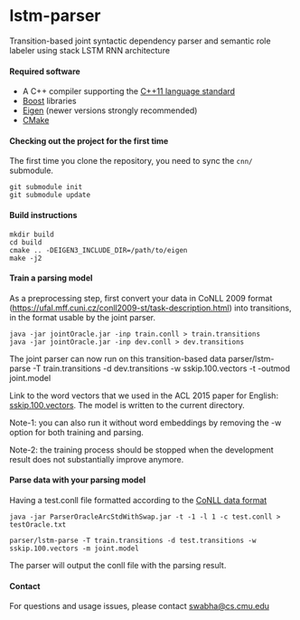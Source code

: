 # lstm-parser
Transition-based joint syntactic dependency parser and semantic role labeler using stack LSTM RNN architecture

#### Required software

 * A C++ compiler supporting the [C++11 language standard](https://en.wikipedia.org/wiki/C%2B%2B11)
 * [Boost](http://www.boost.org/) libraries
 * [Eigen](http://eigen.tuxfamily.org) (newer versions strongly recommended)
 * [CMake](http://www.cmake.org/)

#### Checking out the project for the first time

The first time you clone the repository, you need to sync the `cnn/` submodule.

    git submodule init
    git submodule update

#### Build instructions

    mkdir build
    cd build
    cmake .. -DEIGEN3_INCLUDE_DIR=/path/to/eigen
    make -j2

#### Train a parsing model

As a preprocessing step, first convert your data in CoNLL 2009 format (https://ufal.mff.cuni.cz/conll2009-st/task-description.html) into transitions, in the format usable by the joint parser.

    java -jar jointOracle.jar -inp train.conll > train.transitions
    java -jar jointOracle.jar -inp dev.conll > dev.transitions

The joint parser can now run on this transition-based data
    parser/lstm-parse -T train.transitions -d dev.transitions -w sskip.100.vectors -t -outmod joint.model
    
Link to the word vectors that we used in the ACL 2015 paper for English:  [sskip.100.vectors](https://drive.google.com/file/d/0B8nESzOdPhLsdWF2S1Ayb1RkTXc/view?usp=sharing).
The model is written to the current directory.

Note-1: you can also run it without word embeddings by removing the -w option for both training and parsing.

Note-2: the training process should be stopped when the development result does not substantially improve anymore.

#### Parse data with your parsing model

Having a test.conll file formatted according to the [CoNLL data format](http://ilk.uvt.nl/conll/#dataformat)

    java -jar ParserOracleArcStdWithSwap.jar -t -1 -l 1 -c test.conll > testOracle.txt

    parser/lstm-parse -T train.transitions -d test.transitions -w sskip.100.vectors -m joint.model

The parser will output the conll file with the parsing result.

#### Contact

For questions and usage issues, please contact swabha@cs.cmu.edu

